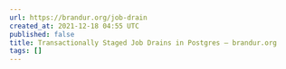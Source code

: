 ```yaml
---
url: https://brandur.org/job-drain
created_at: 2021-12-18 04:55 UTC
published: false
title: Transactionally Staged Job Drains in Postgres — brandur.org
tags: []
---
```



